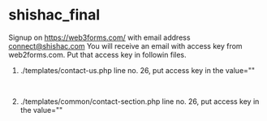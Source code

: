 # shishac_final

Signup on https://web3forms.com/ with email address connect@shishac.com
You will receive an email with access key from web2forms.com.
Put that access key in followin files.

1.  ./templates/contact-us.php
    line no. 26, put access key in the value=""
    <pre>
    <input type="hidden" name="access_key" value="WEB3FORM_ACCESS_KEY">
    </pre>

2.  ./templates/common/contact-section.php
    line no. 26, put access key in the value=""
    <pre>
    <input type="hidden" name="access_key" value="WEB3FORM_ACCESS_KEY">
    </pre>
